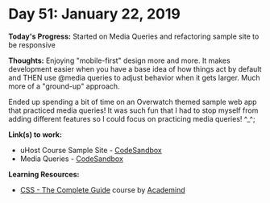 # Day 51: January 22, 2019

**Today's Progress:** Started on Media Queries and refactoring sample site to be responsive

**Thoughts:** Enjoying "mobile-first" design more and more. It makes development easier when you have a base idea of how things act by default and THEN use @media queries to adjust behavior when it gets larger. Much more of a "ground-up" approach.

Ended up spending a bit of time on an Overwatch themed sample web app that practiced media queries! It was such fun that I had to stop myself from adding different features so I could focus on practicing media queries! ^_^;

**Link(s) to work:**
* uHost Course Sample Site - [CodeSandbox](https://codesandbox.io/embed/881n9xljn8?view=preview)
* Media Queries - [CodeSandbox](https://l7vy2qrw29.codesandbox.io/)

**Learning Resources:**
* [CSS - The Complete Guide](https://www.udemy.com/css-the-complete-guide-incl-flexbox-grid-sass/) course by [Academind](https://www.academind.com/)